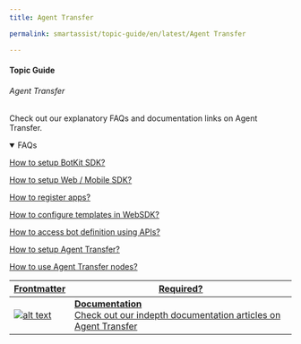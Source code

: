 ```yaml
---
title: Agent Transfer

permalink: smartassist/topic-guide/en/latest/Agent Transfer

---
```


#### Topic Guide
###### Agent Transfer

  Check out our explanatory FAQs and documentation links on Agent Transfer.

<details open>
  <summary>FAQs
  </summary>

  <a class="doc-link" target="_blank" href="https://developer.kore.ai/docs/bots/sdks/botkit-sdk-tutorial-agent-transfer/">
 
  How to setup BotKit SDK?

</a>

<a class="doc-link" target="_blank" href="https://developer.kore.ai/docs/bots/sdks/kore-ai-web-sdk-tutorial/">
 
  How to setup Web / Mobile SDK?

</a>


<a class="doc-link" target="_blank" href="https://developer.kore.ai/docs/bots/sdks/sdk-app-registration/">
 
  How to register apps?

</a>
  
<a class="doc-link" target="_blank" href="https://developer.kore.ai/docs/bots/sdks/message-templates/">
 
  How to configure templates in WebSDK?

</a>
  
<a class="doc-link" target="_blank" href="https://developer.kore.ai/docs/bots/api-guide/apis/">
 
  How to access bot definition using APIs?

</a>
  
<a class="doc-link" target="_blank" href="https://developer.kore.ai/docs/bots/sdks/botkit-sdk-tutorial-agent-transfer/">
 
  How to setup Agent Transfer?

</a>
  
<a class="doc-link" target="_blank" href="https://developer.kore.ai/docs/bots/bot-builder-tool/dialog-task/working-with-the-agent-transfer-node/">
 
  How to use Agent Transfer nodes?

</a>

</details>

<a class="doc-link" target="_blank" href="https://developer.kore.ai/docs/bots/sdks/botkit-sdk-tutorial-agent-transfer/">
 

| Frontmatter | Required? |
|-------------|-------------|
| ![alt text](images/docIcon.svg "Title") | **Documentation**  <br /> Check out our indepth documentation articles on Agent Transfer | 


</a>
